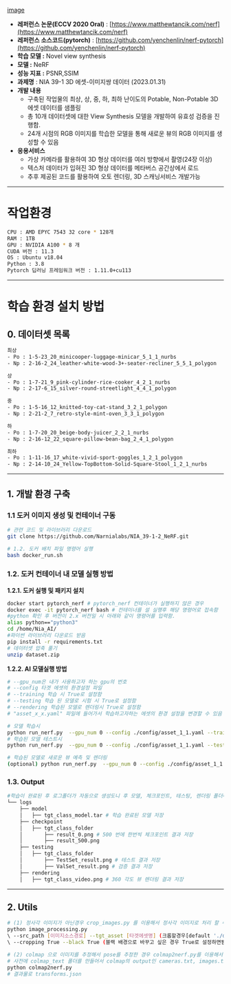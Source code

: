 [image](https://s3-us-west-2.amazonaws.com/secure.notion-static.com/365d3f84-1f60-44da-8da2-b787abfffbf0/Untitled.png) 

- **레퍼런스 논문(ECCV 2020 Oral)** : [https://www.matthewtancik.com/nerf](https://www.matthewtancik.com/nerf)
- **레퍼런스 소스코드(pytorch)** : [https://github.com/yenchenlin/nerf-pytorch](https://github.com/yenchenlin/nerf-pytorch)
- **학습 모델 :** Novel view synthesis
- **모델 :** NeRF
- **성능 지표 :** PSNR,SSIM
- **과제명** : NIA 39-1 3D 에셋-이미지쌍 데이터 (2023.01.31)
- **개발 내용**
    - 구축된 작업물의 최상, 상, 중, 하, 최하 난이도의 Potable, Non-Potable 3D 에셋 데이터를 샘플링
    - 총 10개 데이터셋에 대한 View Synthesis 모델을 개발하여 유효성 검증을 진행함.
    - 24개 시점의 RGB 이미지를 학습한 모델을 통해 새로운 뷰의 RGB 이미지를 생성할 수 있음
- **응용서비스**
    - 가상 카메라를 활용하여 3D 형상 데이터를 여러 방향에서 촬영(24장 이상)
    - 텍스처 데이터가 입혀진 3D 형상 데이터를 메타버스 공간상에서 로드
    - 추후 제공된 코드를 활용하여 오토 렌더링, 3D 스캐닝서비스 개발가능

---

# 작업환경

```bash
CPU : AMD EPYC 7543 32 core * 128개
RAM : 1TB
GPU : NVIDIA A100 * 8 개
CUDA 버전 : 11.3
OS : Ubuntu v18.04
Python : 3.8
Pytorch 딥러닝 프레임워크 버전 : 1.11.0+cu113
```

---

# 학습 환경 설치 방법

## 0. 데이터셋 목록

```bash
최상
- Po : 1-5-23_20_minicooper-luggage-minicar_5_1_1_nurbs
- Np : 2-16-2_24_leather-white-wood-3+-seater-recliner_5_5_1_polygon

상
- Po : 1-7-21_9_pink-cylinder-rice-cooker_4_2_1_nurbs
- Np : 2-17-6_15_silver-round-streetlight_4_4_1_polygon

중
- Po : 1-5-16_12_knitted-toy-cat-stand_3_2_1_polygon
- Np : 2-21-2_7_retro-style-mint-oven_3_3_1_polygon

하
- Po : 1-7-20_20_beige-body-juicer_2_2_1_nurbs
- Np : 2-16-12_22_square-pillow-bean-bag_2_4_1_polygon

최하
- Po : 1-11-16_17_white-vivid-sport-goggles_1_2_1_polygon
- Np : 2-14-10_24_Yellow-TopBottom-Solid-Square-Stool_1_2_1_nurbs
```

---

## 1. 개발 환경 구축

### 1.1 도커 이미지 생성 및  컨테이너 구동

```bash
# 관련 코드 및 라이브러리 다운로드
git clone https://github.com/Narnialabs/NIA_39-1-2_NeRF.git

# 1.2. 도커 배치 파일 명령어 실행
bash docker_run.sh
```

### 1.2. 도커 컨테이너 내 모델 실행 방법

**1.2.1. 도커 실행 및 패키지 설치** 

```bash
docker start pytorch_nerf # pytorch_nerf 컨테이너가 실행하지 않은 경우
docker exec -it pytorch_nerf bash # 컨테이너를 설 실행후 해당 명령어로 접속함
#python 확인 후 버전이 2.x 버전일 시 아래와 같이 명령어를 입력함.
alias python=="python3"
cd /home/Nia_AI/
#파이썬 라이브러리 다운로드 받음
pip install -r requirements.txt
# 데이터셋 압축 풀기 
unzip dataset.zip
```

**1.2.2. AI 모델실행 방법** 

```bash
# --gpu_num은 내가 사용하고자 하는 gpu의 번호
# --config 타겟 에셋의 환경설정 파일
# --training 학습 시 True로 설정함
# --testing 학습 된 모델로 시험 시 True로 설정함
# --rendering 학습된 모델로 렌더링시 True로 설정함
# "asset_x_x.yaml" 파일에 들어가서 학습하고자하는 에셋의 환경 설정을 변경할 수 있음

# 모델 학습시
python run_nerf.py  --gpu_num 0 --config ./config/asset_1_1.yaml --training True 
# 학습된 모델 테스트시
python run_nerf.py  --gpu_num 0 --config ./config/asset_1_1.yaml --testing True

# 학습된 모델로 새로운 뷰 예측 및 렌더링
(optional) python run_nerf.py  --gpu_num 0 --config ./config/asset_1_1.yaml --rendering True
```

### 1.3. Output

```bash
#학습이 완료된 후 로그폴더가 자동으로 생성도니 후 모델, 체크포인트, 테스팅, 렌더링 폴더에 결과물이 저장된것을 확인할 수 있습니다.  
└── logs
    ├── model
    │   ├── tgt_class_model.tar # 학습 완료된 모델 저장
    ├── checkpoint
    │   ├── tgt_class_folder
    │       ├── result_0.png # 500 번에 한번씩 체크포인트 결과 저장
    │       ├── result_500.png
    ├── testing
    │   ├── tgt_class_folder
    │       ├── TestSet_result.png # 테스트 결과 저장
    │       ├── ValSet_result.png # 검증 결과 저장
    ├── rendering
    │   ├── tgt_class_video.png # 360 각도 뷰 렌더링 결과 저장
```

---

## 2. Utils

```bash
# (1) 정사각 이미지가 아닌경우 crop_images.py 를 이용해서 정사각 이미지로 처리 할 수 있음.
python image_processing.py 
\ --src_path [이미지소스경로] --tgt_asset [타겟에셋명] (크롭할경우[default './dataset/data_square/'폴더에 저장됨]) 
\ --cropping True --black True (블랙 배경으로 바꾸고 싶은 경우 True로 설정하면됨 안설정하면 하얀색 배경임.)

# (2) colmap 으로 이미지를 추정해서 pose를 추정한 경우 colmap2nerf.py를 이용해서 nerf가 읽어들일수있는 데이터로 처리해줌.
# 사전에 colmap_text 폴더를 만들어서 colmap의 output인 cameras.txt, images.txt를 넣고, images 폴더를 만들어서 이미지를 넣어줌
python colmap2nerf.py 
# 결과물로 transforms.json
```
